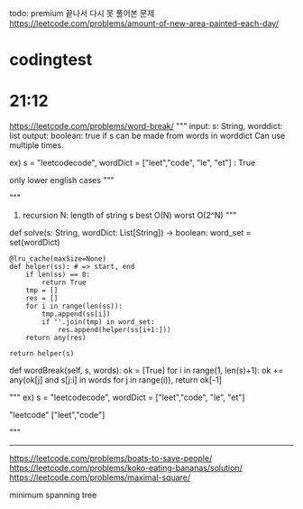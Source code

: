todo:
premium 끝나서 다시 못 풀어본 문제   
https://leetcode.com/problems/amount-of-new-area-painted-each-day/    


# codingtest


# 21:12
https://leetcode.com/problems/word-break/
"""
input: s: String, worddict: list
output: boolean: true if s can be made from words in worddict
Can use multiple times.

ex) s = "leetcodecode", wordDict = ["leet","code", "le", "et"] : True

only lower english cases
"""

"""
1) recursion
N: length of string s
best O(N)
worst O(2^N)
"""


def solve(s: String, wordDict: List[String]) -> boolean:
    word_set = set(wordDict)

    @lru_cache(maxSize=None)
    def helper(ss): # => start, end
        if len(ss) == 0:
            return True
        tmp = []
        res = []
        for i in range(len(ss)):
            tmp.append(ss[i])
            if ''.join(tmp) in word_set:
                res.append(helper(ss[i+1:]))
        return any(res)
    
    return helper(s)

def wordBreak(self, s, words):
    ok = [True]
    for i in range(1, len(s)+1):
        ok += any(ok[j] and s[j:i] in words for j in range(i)),
    return ok[-1]

"""
ex) s = "leetcodecode", wordDict = ["leet","code", "le", "et"] 


"leetcode"
["leet","code"]

"""








---



https://leetcode.com/problems/boats-to-save-people/   
https://leetcode.com/problems/koko-eating-bananas/solution/   
https://leetcode.com/problems/maximal-square/   

minimum spanning tree

